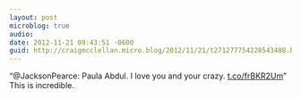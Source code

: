 ```yaml
---
layout: post
microblog: true
audio: 
date: 2012-11-21 09:43:51 -0600
guid: http://craigmcclellan.micro.blog/2012/11/21/t271277754228543488.html
---
```

“@JacksonPearce: Paula Abdul. I love you and your crazy. [t.co/frBKR2Um](http://t.co/frBKR2Um)” This is incredible.
